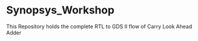 # Synopsys_Workshop
This Repository holds the complete RTL to GDS II flow of Carry Look Ahead Adder
